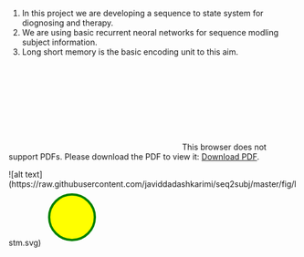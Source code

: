 1. In this project we are developing a sequence to state system for diognosing and therapy. 
2. We are using basic recurrent neoral networks for sequence modling subject information.
3. Long short memory is the basic encoding unit to this aim.
<object data="http://yoursite.com/the.pdf" type="application/pdf" width="700px" height="700px">
    <embed src="https://raw.githubusercontent.com/javiddadashkarimi/seq2subj/master/fig/lstm.svg">
        This browser does not support PDFs. Please download the PDF to view it: <a href="http://yoursite.com/the.pdf">Download PDF</a>.</p>
    </embed>
    ![alt text](https://raw.githubusercontent.com/javiddadashkarimi/seq2subj/master/fig/lstm.svg)

</object>
<svg width="100" height="100">
  <circle cx="50" cy="50" r="40" stroke="green" stroke-width="4" fill="yellow" />
</svg>
